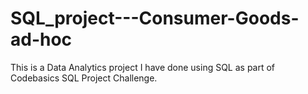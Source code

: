 # SQL_project---Consumer-Goods-ad-hoc
This is a Data Analytics project I have done using SQL as part of Codebasics SQL Project Challenge.

